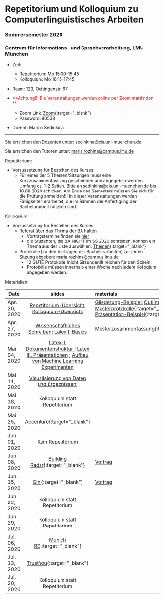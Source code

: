 # Repetitorium und Kolloquium zu Computerlinguistisches Arbeiten
### Sommersemester 2020
### Centrum für Informations- und Sprachverarbeitung, LMU München

 - Zeit: 
   - Repetitorium: Mo 15:00-15:45 
   - Kolloquium: Mo 16:15-17:45
 - Raum: 123, Oettingenstr. 67
 
 - <span style="color:red">**Achtung!!! Die Veranstaltungen werden online per Zoom stattfinden **</span>

     - Zoom Link: [Zoom](https://lmu-munich.zoom.us/j/92962046410?pwd=emduVXl2NWY1dXFUa1VPVGtmdDE3QT09){:target="_blank"} 
     - Password: 80538
 - Dozent: Marina Sedinkina


- - -

Sie erreichen den Dozenten unter: sedinkina@cis.uni-muenchen.de

Sie erreichen den Tutoren unter: maria.rozhina@campus.lmu.de

Repetitorium:
- Voraussetzung für Bestehen des Kurses: 
  - Für eines der 5 Themen/Sitzungen muss eine Kurzzusammenfassung geschrieben und abgegeben werden. Umfang ca. 1-2 Seiten. Bitte an sedinkina@cis.uni-muenchen.de bis 10.08.2020 schicken. Am Ende des Semesters müssen Sie sich für die Prüfung anmelden!!! In dieser Veranstaltungen werden Fähigkeiten erarbeitet, die im Rahmen der Anfertigung der Bachelorarbeit nützlich sind.

Kolloquium:



- Voraussetzung für Bestehen des Kurses:
  - Referat über das Thema der BA halten
    - Vortragstermine finden sie [hier](BA.md)
    - die Studenten, die BA NICHT im SS 2020 schreiben, können ein Thema aus der Liste auswählen: [Themen](Vortragsthemen_Bachelorkolloquium.txt){:target="_blank"} 
  - Protokolle (zu den Vorträgen der Bachelorarbeiten) zur jeden Sitzung abgeben: maria.rozhina@campus.lmu.de
    - 12 GUTE Protokolle (nicht Sitzungen!!) reichen für den Schein.
    - Protokolle müssen innerhalb einer Woche nach jedem Kolloqium abgegeben werden.



Materialien:

| Date | slides | materials |
|-----------------------------|:--------------------------------:|:-------------------------------------------------------------------|
| Apr. 20, 2020 | [Repetitorium-Übersicht](Repetitorium_der_Computerlinguistik.pdf); [Kolloquium-Übersicht](Kolloquium_der_Computerlinguistik.pdf) | [Gliederung-Beispiel](Gliederung_Beispiel.pdf); [Outline-Beispiel](Outline.pdf); [Musterprotokolle](Muster-neu.zip){:target="_blank"}; [Präsentation-Beispiel](Word_Embeddings_for_Sentiment_Analysis.pdf){:target="_blank"}   |
| Apr. 27, 2020 | [Wissenschaftliches Schreiben](scientific_writing.pdf);  [Latex I. Basics](slides_latex1.pdf)  | [Musterzusammenfassung](Wissenschaftliches_Arbeiten_Muster.pdf){:target="_blank"}|
| Mai 04, 2020 | [Latex II. Dokumentenstruktur](slides_latex2.pdf) ; [Latex III. Präsentationen](slides_latex3.pdf)   ; [Aufbau von Machine Learning Experimenten](slides_ML.pdf)  | |
| Mai 11, 2020 | [Visualisierung von Daten und Ergebnissen](visualization_slides.pdf); | |
| Mai 18, 2020 | Kolloquium statt Repetitorium| |
| Mai 25, 2020|  [Accenture](https://www.accenture.com/de-de/services/applied-intelligence-index){:target="_blank"} | |
| Jun. 01, 2020 | Kein Repetitorium | |
| Jun. 08, 2020 | [Building Radar](https://buildingradar.com/de/){:target="_blank"} |[Vortrag](Building_Radar_LMU_Presentation.pdf)|
| Jun. 15, 2020 | [Gini](https://gini.net/de/){:target="_blank"} | [Vortrag](Gini_2020.pdf) |
| Jun. 22, 2020 | Kolloquium statt Repetitorium| |
| Jun. 29, 2020 | Kolloquium statt Repetitorium| |
| Jul. 06, 2020 | [Munich RE](https://www.munichre.com/de.html){:target="_blank"}  | |
| Jul. 13, 2020 | [TrustYou](https://www.trustyou.com/de/){:target="_blank"} | |
| Jul. 20, 2020 | Kolloquium statt Repetitorium | |
